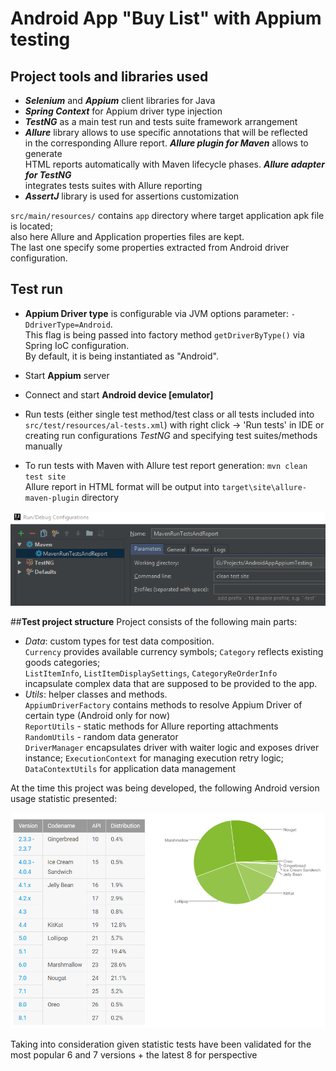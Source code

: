 # Android App "Buy List" with Appium testing 

## **Project tools and libraries used**  
- ***Selenium*** and ***Appium*** client libraries for Java
- ***Spring Context*** for Appium driver type injection  
- ***TestNG*** as a main test run and tests suite framework arrangement
- ***Allure*** library allows to use specific annotations that will be reflected  
in the corresponding Allure report. ***Allure plugin for Maven*** allows to generate  
HTML reports automatically with Maven lifecycle phases. ***Allure adapter for TestNG***  
integrates tests suites with Allure reporting
- ***AssertJ*** library is used for assertions customization  
  
`src/main/resources/` contains `app` directory where target application apk file   
is located;  
also here Allure and Application properties files are kept.    
The last one specify some properties extracted from Android driver configuration.

## **Test run**
- **Appium Driver type** is configurable via JVM options parameter: `-DdriverType=Android`.  
This flag is being passed into factory method `getDriverByType()` via Spring IoC configuration.  
By default, it is being instantiated as "Android".  
- Start **Appium** server
- Connect and start **Android device [emulator]** 
- Run tests (either single test method/test class or all tests included into  
`src/test/resources/al-tests.xml`) with right click -> 'Run tests' in IDE or  
creating run configurations *TestNG* and specifying test suites/methods manually



- To run tests with Maven with Allure test report generation:
`mvn clean test site`  
Allure report in HTML format will be output into `target\site\allure-maven-plugin` directory

![alt text](https://raw.githubusercontent.com/tgetmanova/AndroidAppAppiumTesting/master/.github/Maven_Allure_Idea_Config.png)

##**Test project structure**
Project consists of the following main parts:
- *Data*: custom types for test data composition.   
`Currency` provides available currency symbols; `Category` reflects existing goods categories;  
`ListItemInfo`, `ListItemDisplaySettings`, `CategoryReOrderInfo` incapsulate complex data that are supposed to be provided to the app.
- *Utils*: helper classes and methods.  
`AppiumDriverFactory` contains methods to resolve Appium Driver of certain type (Android only for now)  
`ReportUtils` - static methods for Allure reporting attachments  
`RandomUtils` - random data generator  
`DriverManager` encapsulates driver with waiter logic and exposes driver instance; `ExecutionContext` for managing execution retry logic; `DataContextUtils` for application data management 


At the time this project was being developed, the following Android version usage statistic presented:

![alt text](https://raw.githubusercontent.com/tgetmanova/AndroidAppAppiumTesting/master/.github/Android_versions.PNG)

Taking into consideration given statistic tests have been validated for the most popular 6 and 7 versions + the latest 8 for perspective
